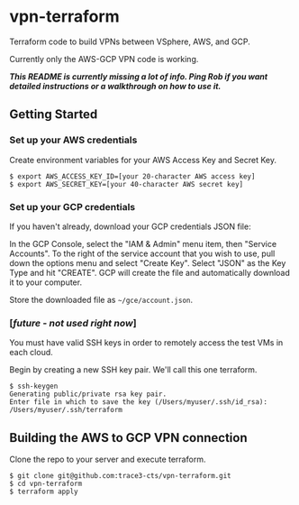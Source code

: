 # vpn-terraform
Terraform code to build VPNs between VSphere, AWS, and GCP.

Currently only the AWS-GCP VPN code is working.

***This README is currently missing a lot of info. Ping Rob if you want detailed instructions or a walkthrough on how to use it.***

## Getting Started

### Set up your AWS credentials
Create environment variables for your AWS Access Key and Secret Key.

```
$ export AWS_ACCESS_KEY_ID=[your 20-character AWS access key]
$ export AWS_SECRET_KEY=[your 40-character AWS secret key]
```
### Set up your GCP credentials
If you haven't already, download your GCP credentials JSON file:

In the GCP Console, select the "IAM & Admin" menu item, then "Service Accounts".
To the right of the service account that you wish to use, pull down the options
menu and select "Create Key". Select "JSON" as the Key Type and hit "CREATE". GCP will
create the file and automatically download it to your computer.

Store the downloaded file as `~/gce/account.json`.

### [_future - not used right now_]
You must have valid SSH keys in order to remotely access the test VMs in each cloud.

Begin by creating a new SSH key pair. We'll call this one terraform.

```
$ ssh-keygen
Generating public/private rsa key pair.
Enter file in which to save the key (/Users/myuser/.ssh/id_rsa): /Users/myuser/.ssh/terraform
```



## Building the AWS to GCP VPN connection

Clone the repo to your server and execute terraform.

```
$ git clone git@github.com:trace3-cts/vpn-terraform.git
$ cd vpn-terraform
$ terraform apply
```
